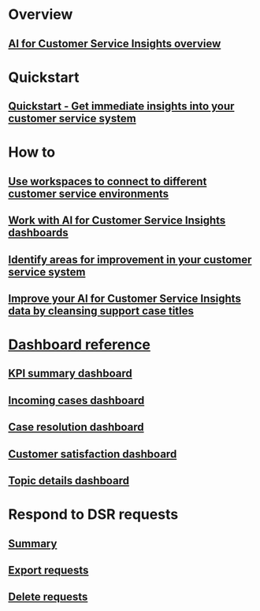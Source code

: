 # Overview

## [AI for Customer Service Insights overview](ai-csi-overview.md)

# Quickstart

## [Quickstart - Get immediate insights into your customer service system](ai-csi-quickstart.md)

# How to

## [Use workspaces to connect to different customer service environments](ai-csi-use-workspaces.md)

## [Work with AI for Customer Service Insights dashboards](ai-csi-use-dash-sample-data.md)

## [Identify areas for improvement in your customer service system](ai-csi-improve-system.md)

## [Improve your AI for Customer Service Insights data by cleansing support case titles](ai-csi-settings.md)

# [Dashboard reference](ai-csi-dashboard-reference)

## [KPI summary dashboard](ai-csi-dash-kpi-summary.md)

## [Incoming cases dashboard](ai-csi-dash-incoming-cases.md)

## [Case resolution dashboard](ai-csi-dash-case-resolutions.md)

## [Customer satisfaction dashboard](ai-csi-dash-CSAT.md)

## [Topic details dashboard](ai-csi-dash-topic-details.md)

# Respond to DSR requests

## [Summary](ai-csi-gdpr-summary.md)

## [Export requests](ai-csi-gdpr-export.md)

## [Delete requests](ai-csi-gdpr-delete.md)